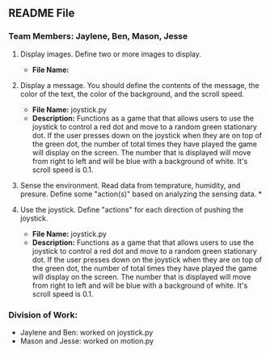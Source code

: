 ## README File
### Team Members: Jaylene, Ben, Mason, Jesse


1. Display images. Define two or more images to display. 
    * **File Name:** 
    
2. Display a message. You should define the contents of the message, the color of the text, the color of the background, and the scroll speed. 
    * **File Name:** joystick.py
    * **Description:** Functions as a game that that allows users to use the joystick to control a red dot and move to a random green stationary dot. If the user presses down on the      joystick when they are on top of the green dot, the number of total times they have played the game will display on the screen. The number that is displayed will move from right to left and will be blue with a background of white. It's scroll speed is 0.1. 
    
3. Sense the environment. Read data from temprature, humidity, and presure. Define some "action(s)" based on analyzing the sensing data.
    * 
    
4. Use the joystick. Define "actions" for each direction of pushing the joystick.
    * **File Name:** joystick.py
    * **Description:** Functions as a game that that allows users to use the joystick to control a red dot and move to a random green stationary dot. If the user presses down on the      joystick when they are on top of the green dot, the number of total times they have played the game will display on the screen. The number that is displayed will move from right to left and will be blue with a background of white. It's scroll speed is 0.1. 


### Division of Work:
* Jaylene and Ben: worked on joystick.py
* Mason and Jesse: worked on motion.py

